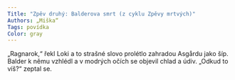 ```yaml
---
Title: "Zpěv druhý: Balderova smrt (z cyklu Zpěvy mrtvých)"
Authors: „Miška“
Tags: povídka
Color: gray
---
```

„Ragnarok,“ řekl Loki a to strašné slovo prolétlo zahradou Asgårdu jako šíp.
Balder k němu vzhlédl a v modrých očích se objevil chlad a údiv. „Odkud to víš?“ zeptal se.
